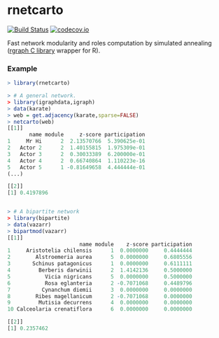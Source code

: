 # rnetcarto

[![Build Status](https://travis-ci.org/geeklhem/rnetcarto.svg?branch=master)](https://travis-ci.org/geeklhem/rnetcarto) [![codecov.io](http://codecov.io/github/geeklhem/rnetcarto/coverage.svg?branch=master)](http://codecov.io/github/geeklhem/rnetcarto?branch=master)

Fast network modularity and roles computation by simulated annealing  ([rgraph C library](https://github.com/geeklhem/rgraph) wrapper for R).

### Example
``` R
> library(rnetcarto)

> # A general network.
> library(igraphdata,igraph)
> data(karate)
> web = get.adjacency(karate,sparse=FALSE)
> netcarto(web)
[[1]]
       name module     z-score participation
1     Mr Hi      2  2.13570766  5.390625e-01
2   Actor 2      2  1.40155815  1.975309e-01
3   Actor 3      2  0.30033389  6.200000e-01
4   Actor 4      2  0.66740864  1.110223e-16
5   Actor 5      1 -0.81649658  4.444444e-01
(...)

[[2]]
[1] 0.4197896


> # A bipartite network
> library(bipartite)
> data(vazarr)
> bipartmod(vazarr)
[[1]]
                       name module    z-score participation
1     Aristotelia chilensis      1  0.0000000     0.4444444
2        Alstroemeria aurea      5  0.0000000     0.6805556
3       Schinus patagonicus      1  0.0000000     0.6111111
4         Berberis darwinii      2  1.4142136     0.5000000
5           Vicia nigricans      5  0.0000000     0.5000000
6           Rosa eglanteria      2 -0.7071068     0.4489796
7          Cynanchum diemii      3  0.0000000     0.0000000
8        Ribes magellanicum      2 -0.7071068     0.0000000
9         Mutisia decurrens      4  0.0000000     0.0000000
10 Calceolaria crenatiflora      6  0.0000000     0.0000000

[[2]]
[1] 0.2357462
```
